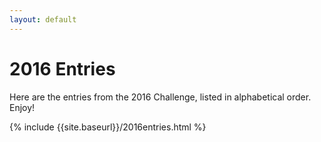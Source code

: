 ```yaml
---
layout: default
---
```


# 2016 Entries

Here are the entries from the 2016 Challenge, listed in alphabetical order. Enjoy!

{% include {{site.baseurl}}/2016entries.html %}